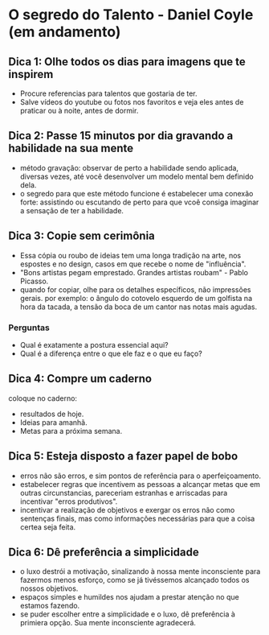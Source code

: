 # O segredo do Talento - Daniel Coyle (em andamento)

## Dica 1: Olhe todos os dias para imagens que te inspirem
- Procure referencias para talentos que gostaria de ter.
- Salve vídeos do youtube ou fotos nos favoritos e veja eles antes de praticar ou à noite, antes de dormir.

## Dica 2: Passe 15 minutos por dia gravando a habilidade na sua mente
- método gravação: observar de perto a habilidade sendo aplicada, diversas vezes, até você desenvolver um modelo mental bem definido dela.
- o segredo para que este método funcione é estabelecer uma conexão forte: assistindo ou escutando de perto para que vcoê consiga imaginar a sensação de ter a habilidade.

## Dica 3: Copie sem cerimônia
- Essa cópia ou roubo de ideias tem uma longa tradição na arte, nos espostes e no design, casos em que recebe o nome de "influência".
- "Bons artistas pegam emprestado. Grandes artistas roubam" - Pablo Picasso.
- quando for copiar, olhe para os detalhes específicos, não impressões gerais. por exemplo: o ângulo do cotovelo esquerdo de um golfista na hora da tacada, a tensão da boca de um cantor nas notas mais agudas.
### Perguntas
- Qual é exatamente a postura essencial aqui?
- Qual é a diferença entre o que ele faz e o que eu faço?


## Dica 4: Compre um caderno
coloque no caderno:
-  resultados de hoje.
-  Ideias para amanhã. 
-  Metas para a próxima semana.

## Dica 5: Esteja disposto a fazer papel de bobo
- erros não são erros, e sim pontos de referência para o aperfeiçoamento.
- estabelecer regras que incentivem as pessoas a alcançar metas que em outras circunstancias, pareceriam estranhas e arriscadas para incentivar "erros produtivos".
- incentivar a realização de objetivos e exergar os erros não como sentenças finais, mas como informações necessárias para que a coisa certea seja feita.

## Dica 6: Dê preferência a simplicidade
- o luxo destrói a motivação, sinalizando à nossa mente inconsciente para fazermos menos esforço, como se já tivéssemos alcançado todos os nossos objetivos. 
- espaços simples e humildes nos ajudam a prestar atenção no que estamos fazendo.
- se puder escolher entre a simplicidade e o luxo, dê preferência à primiera opção. Sua mente inconsciente agradecerá.